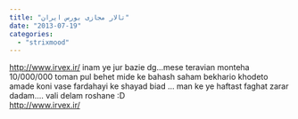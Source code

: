 ```yaml
---
title: "تالار مجازی بورس ایران"
date: "2013-07-19"
categories: 
  - "strixmood"
---
```


http://www.irvex.ir/ inam ye jur bazie dg...mese teravian monteha 10/000/000 toman pul behet mide ke bahash saham bekhario khodeto amade koni vase fardahayi ke shayad biad ... man ke ye haftast faghat zarar dadam.... vali delam roshane :D  
http://www.irvex.ir/
